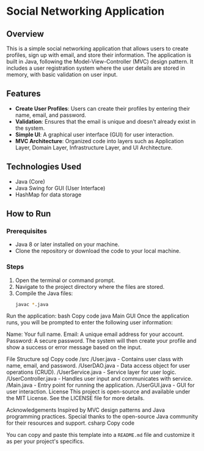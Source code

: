 # Social Networking Application

## Overview

This is a simple social networking application that allows users to create profiles, sign up with email, and store their information. The application is built in Java, following the Model-View-Controller (MVC) design pattern. It includes a user registration system where the user details are stored in memory, with basic validation on user input.

## Features

- **Create User Profiles**: Users can create their profiles by entering their name, email, and password.
- **Validation**: Ensures that the email is unique and doesn't already exist in the system.
- **Simple UI**: A graphical user interface (GUI) for user interaction.
- **MVC Architecture**: Organized code into layers such as Application Layer, Domain Layer, Infrastructure Layer, and UI Architecture.

## Technologies Used

- Java (Core)
- Java Swing for GUI (User Interface)
- HashMap for data storage

## How to Run

### Prerequisites

- Java 8 or later installed on your machine.
- Clone the repository or download the code to your local machine.

### Steps

1. Open the terminal or command prompt.
2. Navigate to the project directory where the files are stored.
3. Compile the Java files:
   ```bash
   javac *.java
Run the application:
bash
Copy code
java Main
GUI
Once the application runs, you will be prompted to enter the following user information:

Name: Your full name.
Email: A unique email address for your account.
Password: A secure password.
The system will then create your profile and show a success or error message based on the input.

File Structure
sql
Copy code
/src
  /User.java               - Contains user class with name, email, and password.
  /UserDAO.java            - Data access object for user operations (CRUD).
  /UserService.java        - Service layer for user logic.
  /UserController.java     - Handles user input and communicates with service.
  /Main.java               - Entry point for running the application.
  /UserGUI.java            - GUI for user interaction.
License
This project is open-source and available under the MIT License. See the LICENSE file for more details.

Acknowledgements
Inspired by MVC design patterns and Java programming practices.
Special thanks to the open-source Java community for their resources and support.
csharp
Copy code

You can copy and paste this template into a `README.md` file and customize it as per your project's specifics.





